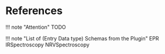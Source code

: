 # References

!!! note "Attention"
    TODO

!!! note "List of (Entry Data type) Schemas from the Plugin"
    EPR
    IRSpectroscopy
    NRVSpectroscopy

